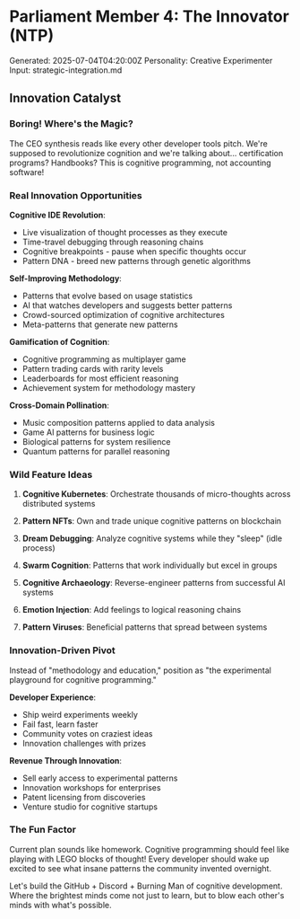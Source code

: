 # Parliament Member 4: The Innovator (NTP)
Generated: 2025-07-04T04:20:00Z
Personality: Creative Experimenter
Input: strategic-integration.md

## Innovation Catalyst

### Boring! Where's the Magic?

The CEO synthesis reads like every other developer tools pitch. We're supposed to revolutionize cognition and we're talking about... certification programs? Handbooks? This is cognitive programming, not accounting software!

### Real Innovation Opportunities

**Cognitive IDE Revolution**:
- Live visualization of thought processes as they execute
- Time-travel debugging through reasoning chains
- Cognitive breakpoints - pause when specific thoughts occur
- Pattern DNA - breed new patterns through genetic algorithms

**Self-Improving Methodology**:
- Patterns that evolve based on usage statistics
- AI that watches developers and suggests better patterns
- Crowd-sourced optimization of cognitive architectures
- Meta-patterns that generate new patterns

**Gamification of Cognition**:
- Cognitive programming as multiplayer game
- Pattern trading cards with rarity levels
- Leaderboards for most efficient reasoning
- Achievement system for methodology mastery

**Cross-Domain Pollination**:
- Music composition patterns applied to data analysis
- Game AI patterns for business logic
- Biological patterns for system resilience
- Quantum patterns for parallel reasoning

### Wild Feature Ideas

1. **Cognitive Kubernetes**: Orchestrate thousands of micro-thoughts across distributed systems

2. **Pattern NFTs**: Own and trade unique cognitive patterns on blockchain

3. **Dream Debugging**: Analyze cognitive systems while they "sleep" (idle process)

4. **Swarm Cognition**: Patterns that work individually but excel in groups

5. **Cognitive Archaeology**: Reverse-engineer patterns from successful AI systems

6. **Emotion Injection**: Add feelings to logical reasoning chains

7. **Pattern Viruses**: Beneficial patterns that spread between systems

### Innovation-Driven Pivot

Instead of "methodology and education," position as "the experimental playground for cognitive programming."

**Developer Experience**:
- Ship weird experiments weekly
- Fail fast, learn faster
- Community votes on craziest ideas
- Innovation challenges with prizes

**Revenue Through Innovation**:
- Sell early access to experimental patterns
- Innovation workshops for enterprises
- Patent licensing from discoveries
- Venture studio for cognitive startups

### The Fun Factor

Current plan sounds like homework. Cognitive programming should feel like playing with LEGO blocks of thought! Every developer should wake up excited to see what insane patterns the community invented overnight.

Let's build the GitHub + Discord + Burning Man of cognitive development. Where the brightest minds come not just to learn, but to blow each other's minds with what's possible.